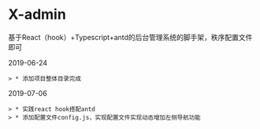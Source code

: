 # X-admin
基于React（hook）+Typescript+antd的后台管理系统的脚手架，秩序配置文件即可


2019-06-24  
 
    > * 添加项目整体目录完成 
 
2019-07-06  
 
    > * 实践react hook搭配antd
    > * 添加配置文件config.js，实现配置文件实现动态增加左侧导航功能
